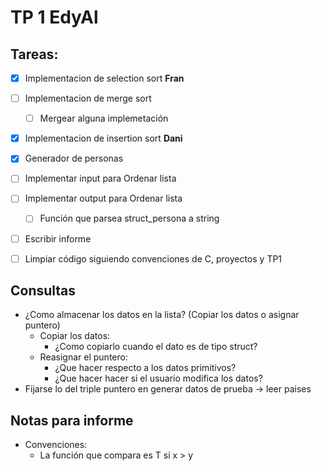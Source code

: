 # TP 1 EdyAl

## Tareas:
 - [X] Implementacion de selection sort **Fran** 
 
 - [ ] Implementacion de merge sort
    - [ ] Mergear alguna implemetación
    
 - [X] Implementacion de insertion sort **Dani** 
 
 - [X] Generador de personas
    
 - [ ] Implementar input para Ordenar lista
 
 - [ ] Implementar output para Ordenar lista
    - [ ] Función que parsea struct_persona a string
    
 - [ ] Escribir informe
 
 - [ ] Limpiar código siguiendo convenciones de C, proyectos y TP1

## Consultas

 * ¿Como almacenar los datos en la lista? (Copiar los datos o asignar puntero)
    * Copiar los datos:
      * ¿Como copiarlo cuando el dato es de tipo struct?
    * Reasignar el puntero:
      * ¿Que hacer respecto a los datos primitivos?
      * ¿Que hacer hacer si el usuario modifica los datos?
 * Fijarse lo del triple puntero en generar datos de prueba -> leer paises

## Notas para informe
* Convenciones:
   * La función que compara es T si x > y
